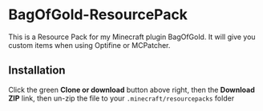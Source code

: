 # BagOfGold-ResourcePack
This is a Resource Pack for my Minecraft plugin BagOfGold. It will give you custom items when using Optifine or MCPatcher.

## Installation

Click the green __Clone or download__ button above right, then the __Download ZIP__ link, then un-zip the file to your `.minecraft/resourcepacks` folder